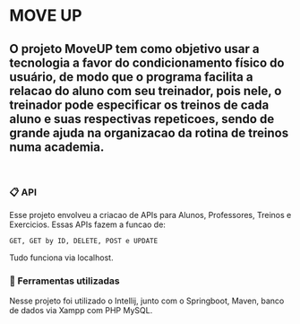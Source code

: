 # MOVE UP
## O projeto MoveUP tem como objetivo usar a tecnologia a favor do condicionamento físico do usuário, de modo que o programa facilita a relacao do aluno com seu treinador, pois nele, o treinador pode especificar os treinos de cada aluno e suas respectivas repeticoes, sendo de grande ajuda na organizacao da rotina de treinos numa academia.
<br>

### 📋 API 
Esse projeto envolveu a criacao de APIs para Alunos, Professores, Treinos e Exercicios. Essas APIs fazem a funcao de:

```
GET, GET by ID, DELETE, POST e UPDATE
```

Tudo funciona via localhost.

### 🔧 Ferramentas utilizadas
Nesse projeto foi utilizado o Intellij, junto com o Springboot, Maven, banco de dados via Xampp com PHP MySQL.
